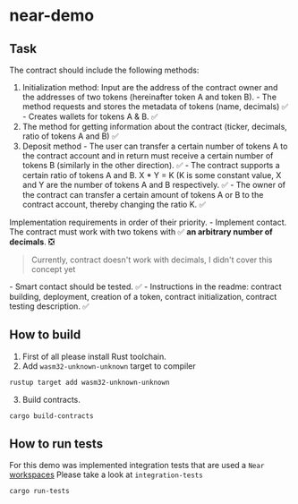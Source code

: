 # near-demo

## Task
The contract should include the following methods:
1. Initialization method:
Input are the address of the contract owner and the addresses of two tokens (hereinafter token A and token B).
\- The method requests and stores the metadata of tokens (name, decimals) ✅
\- Creates wallets for tokens А & В. ✅
2. The method for getting information about the contract (ticker, decimals, ratio of tokens A and B) ✅
3. Deposit method
\- The user can transfer a certain number of tokens A to the contract account and in return
   must receive a certain number of tokens B (similarly in the other direction).  ✅
\- The contract supports a certain ratio of tokens A and B. X * Y = K (K is some constant value, X and Y
   are the number of tokens A and B respectively. ✅
\- The owner of the contract can transfer a certain amount of tokens A or B to the contract account, thereby changing the ratio K. ✅

Implementation requirements in order of their priority.
\- Implement contact. The contract must work with two tokens with ✅
 **an arbitrary number of decimals**. ❎
> Currently, contract doesn't work with decimals, I didn't cover this concept yet

\- Smart contact should be tested. ✅
\- Instructions in the readme: contract building, deployment, creation of a token, contract initialization, contract testing description. ✅

## How to build

1. First of all please install Rust toolchain.
2. Add `wasm32-unknown-unknown` target to compiler
```sh 
rustup target add wasm32-unknown-unknown
```
3. Build contracts.
```sh
cargo build-contracts 
```

## How to run tests

For this demo was implemented integration tests that are used a `Near` [workspaces](https://github.com/near/workspaces-rs)
Please take a look at `integration-tests`

```sh
cargo run-tests
```
